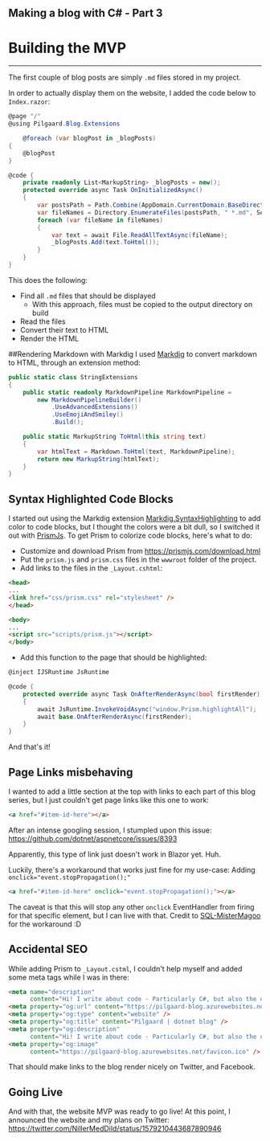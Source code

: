 ﻿## Making a blog with C# - Part 3
# Building the MVP
<hr />

The first couple of blog posts are simply <code>.md</code> files stored in my project.

In order to actually display them on the website, I added the code below to <code>Index.razor</code>:

```csharp
@page "/"
@using Pilgaard.Blog.Extensions

    @foreach (var blogPost in _blogPosts)
{
    @blogPost
}

@code {
    private readonly List<MarkupString> _blogPosts = new();
    protected override async Task OnInitializedAsync()
    {
        var postsPath = Path.Combine(AppDomain.CurrentDomain.BaseDirectory, "Posts");
        var fileNames = Directory.EnumerateFiles(postsPath, " *.md", SearchOption.TopDirectoryOnly);
        foreach (var fileName in fileNames)
        {
            var text = await File.ReadAllTextAsync(fileName);
            _blogPosts.Add(text.ToHtml());
        }
    }
}
```

This does the following:
<ul>
    <li>
        Find all <code>.md</code> files that should be displayed
        <ul>
            <li>With this approach, files must be copied to the output directory on build</li>
        </ul>
    </li>
    <li>Read the files</li>
    <li>Convert their text to HTML</li>
    <li>Render the HTML</li>
</ul>
##Rendering Markdown with Markdig
I used <a href="https://github.com/xoofx/markdig">Markdig</a> to convert markdown to HTML, through an extension method:


```csharp
public static class StringExtensions
{
    public static readonly MarkdownPipeline MarkdownPipeline =
        new MarkdownPipelineBuilder()
            .UseAdvancedExtensions()
            .UseEmojiAndSmiley()
            .Build();

    public static MarkupString ToHtml(this string text)
    {
        var htmlText = Markdown.ToHtml(text, MarkdownPipeline);
        return new MarkupString(htmlText);
    }
}
```


## Syntax Highlighted Code Blocks
I started out using the Markdig extension <a href="https://github.com/arthurrump/MarkdigExtensions">Markdig.SyntaxHighlighting</a> to add color to code blocks, but I thought the colors were a bit dull, so I switched it out with <a href="https://prismjs.com/">PrismJs</a>.
To get Prism to colorize code blocks, here's what to do:
<ul>
    <li>Customize and download Prism from <a href="https://prismjs.com/download.html">https://prismjs.com/download.html</a></li>
    <li>Put the <code>prism.js</code> and <code>prism.css</code> files in the <code>wwwroot</code> folder of the project.</li>
    <li>Add links to the files in the <code>_Layout.cshtml</code>:</li>
</ul>

```html
<head>
...
<link href="css/prism.css" rel="stylesheet" />
</head>

<body>
...
<script src="scripts/prism.js"></script>
</body>
```
    
<ul>
    <li>Add this function to the page that should be highlighted:</li>
</ul>

```csharp
@inject IJSRuntime JsRuntime

@code {
    protected override async Task OnAfterRenderAsync(bool firstRender)
    {
        await JsRuntime.InvokeVoidAsync("window.Prism.highlightAll");
        await base.OnAfterRenderAsync(firstRender);
    }
}
```


And that's it!

## Page Links misbehaving
I wanted to add a little section at the top with links to each part of this blog series, but I just couldn't get page links like this one to work:


```html
<a href="#item-id-here"></a>
```


After an intense googling session, I stumpled upon this issue:
<a href="https://github.com/dotnet/aspnetcore/issues/8393">https://github.com/dotnet/aspnetcore/issues/8393</a>

Apparently, this type of link just doesn't work in Blazor yet. Huh.

Luckily, there's a workaround that works just fine for my use-case:
Adding <code>onclick="event.stopPropagation();"</code>


```html
<a href="#item-id-here" onclick="event.stopPropagation();"></a>
```

The caveat is that this will stop any other <code>onclick</code> EventHandler from firing for that specific element, but I can live with that.
Credit to <a href="https://github.com/dotnet/aspnetcore/issues/8393#issuecomment-526545768">SQL-MisterMagoo</a> for the workaround :D

## Accidental SEO
While adding Prism to <code>_Layout.cstml</code>, I couldn't help myself and added some meta tags while I was in there:


```html
<meta name="description"
      content="Hi! I write about code - Particularly C#, but also the occasional PowerShell and JavaScript." />
<meta property="og:url" content="https://pilgaard-blog.azurewebsites.net/" />
<meta property="og:type" content="website" />
<meta property="og:title" content="Pilgaard | dotnet blog" />
<meta property="og:description"
      content="Hi! I write about code - Particularly C#, but also the occasional PowerShell and JavaScript." />
<meta property="og:image"
      content="https://pilgaard-blog.azurewebsites.net/favicon.ico" />
```

That should make links to the blog render nicely on Twitter, and Facebook.

## Going Live
And with that, the website MVP was ready to go live! At this point, I announced the website and my plans on Twitter: <a href="https://twitter.com/NillerMedDild/status/1579210443687890946">https://twitter.com/NillerMedDild/status/1579210443687890946</a>
